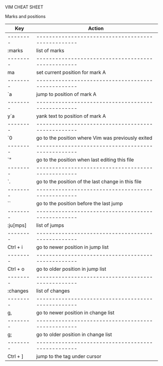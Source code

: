 VIM CHEAT SHEET

Marks and positions

| Key      | Action                                             |
| -------- | -------------------------------------------------- |
| -------- | -------------------------------------------------- |
| :marks   | list of marks                                      |
| -------- | -------------------------------------------------- |
| ma       | set current position for mark A                    |
| -------- | -------------------------------------------------- |
| `a       | jump to position of mark A                         |
| -------- | -------------------------------------------------- |
| y`a      | yank text to position of mark A                    |
| -------- | -------------------------------------------------- |
| `0       | go to the position where Vim was previously exited |
| -------- | -------------------------------------------------- |
| `"       | go to the position when last editing this file     |
| -------- | -------------------------------------------------- |
| `.       | go to the position of the last change in this file |
| -------- | -------------------------------------------------- |
| ``       | go to the position before the last jump            |
| -------- | -------------------------------------------------- |
| :ju[mps] | list of jumps                                      |
| -------- | -------------------------------------------------- |
| Ctrl + i | go to newer position in jump list                  |
| -------- | -------------------------------------------------- |
| Ctrl + o | go to older position in jump list                  |
| -------- | -------------------------------------------------- |
| :changes | list of changes                                    |
| -------- | -------------------------------------------------- |
| g,       | go to newer position in change list                |
| -------- | -------------------------------------------------- |
| g;       | go to older position in change list                |
| -------- | -------------------------------------------------- |
| Ctrl + ] | jump to the tag under cursor                       |
